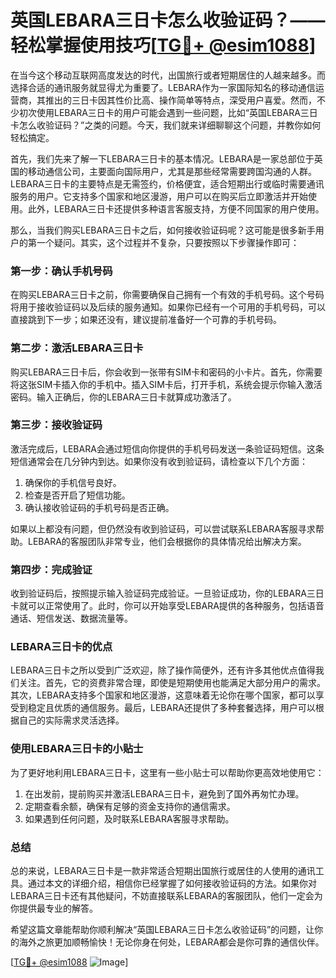 # 英国LEBARA三日卡怎么收验证码？——轻松掌握使用技巧[[TG💪+ @esim1088](https://t.me/s/esim1088)]

在当今这个移动互联网高度发达的时代，出国旅行或者短期居住的人越来越多。而选择合适的通讯服务就显得尤为重要了。LEBARA作为一家国际知名的移动通信运营商，其推出的三日卡因其性价比高、操作简单等特点，深受用户喜爱。然而，不少初次使用LEBARA三日卡的用户可能会遇到一些问题，比如“英国LEBARA三日卡怎么收验证码？”之类的问题。今天，我们就来详细聊聊这个问题，并教你如何轻松搞定。

首先，我们先来了解一下LEBARA三日卡的基本情况。LEBARA是一家总部位于英国的移动通信公司，主要面向国际用户，尤其是那些经常需要跨国沟通的人群。LEBARA三日卡的主要特点是无需签约，价格便宜，适合短期出行或临时需要通讯服务的用户。它支持多个国家和地区漫游，用户可以在购买后立即激活并开始使用。此外，LEBARA三日卡还提供多种语言客服支持，方便不同国家的用户使用。

那么，当我们购买LEBARA三日卡之后，如何接收验证码呢？这可能是很多新手用户的第一个疑问。其实，这个过程并不复杂，只要按照以下步骤操作即可：

### **第一步：确认手机号码**
在购买LEBARA三日卡之前，你需要确保自己拥有一个有效的手机号码。这个号码将用于接收验证码以及后续的服务通知。如果你已经有一个可用的手机号码，可以直接跳到下一步；如果还没有，建议提前准备好一个可靠的手机号码。

### **第二步：激活LEBARA三日卡**
购买LEBARA三日卡后，你会收到一张带有SIM卡和密码的小卡片。首先，你需要将这张SIM卡插入你的手机中。插入SIM卡后，打开手机，系统会提示你输入激活密码。输入正确后，你的LEBARA三日卡就算成功激活了。

### **第三步：接收验证码**
激活完成后，LEBARA会通过短信向你提供的手机号码发送一条验证码短信。这条短信通常会在几分钟内到达。如果你没有收到验证码，请检查以下几个方面：
1. 确保你的手机信号良好。
2. 检查是否开启了短信功能。
3. 确认接收验证码的手机号码是否正确。

如果以上都没有问题，但仍然没有收到验证码，可以尝试联系LEBARA客服寻求帮助。LEBARA的客服团队非常专业，他们会根据你的具体情况给出解决方案。

### **第四步：完成验证**
收到验证码后，按照提示输入验证码完成验证。一旦验证成功，你的LEBARA三日卡就可以正常使用了。此时，你可以开始享受LEBARA提供的各种服务，包括语音通话、短信发送、数据流量等。

### **LEBARA三日卡的优点**
LEBARA三日卡之所以受到广泛欢迎，除了操作简便外，还有许多其他优点值得我们关注。首先，它的资费非常合理，即使是短期使用也能满足大部分用户的需求。其次，LEBARA支持多个国家和地区漫游，这意味着无论你在哪个国家，都可以享受到稳定且优质的通信服务。最后，LEBARA还提供了多种套餐选择，用户可以根据自己的实际需求灵活选择。

### **使用LEBARA三日卡的小贴士**
为了更好地利用LEBARA三日卡，这里有一些小贴士可以帮助你更高效地使用它：
1. 在出发前，提前购买并激活LEBARA三日卡，避免到了国外再匆忙办理。
2. 定期查看余额，确保有足够的资金支持你的通信需求。
3. 如果遇到任何问题，及时联系LEBARA客服寻求帮助。

### **总结**
总的来说，LEBARA三日卡是一款非常适合短期出国旅行或居住的人使用的通讯工具。通过本文的详细介绍，相信你已经掌握了如何接收验证码的方法。如果你对LEBARA三日卡还有其他疑问，不妨直接联系LEBARA的客服团队，他们一定会为你提供最专业的解答。

希望这篇文章能帮助你顺利解决“英国LEBARA三日卡怎么收验证码”的问题，让你的海外之旅更加顺畅愉快！无论你身在何处，LEBARA都会是你可靠的通信伙伴。

[[TG💪+ @esim1088](https://t.me/s/esim1088) ![Image](https://i.postimg.cc/4NQfJmqS/Snipaste-2025-05-13-00-14-12.png)]